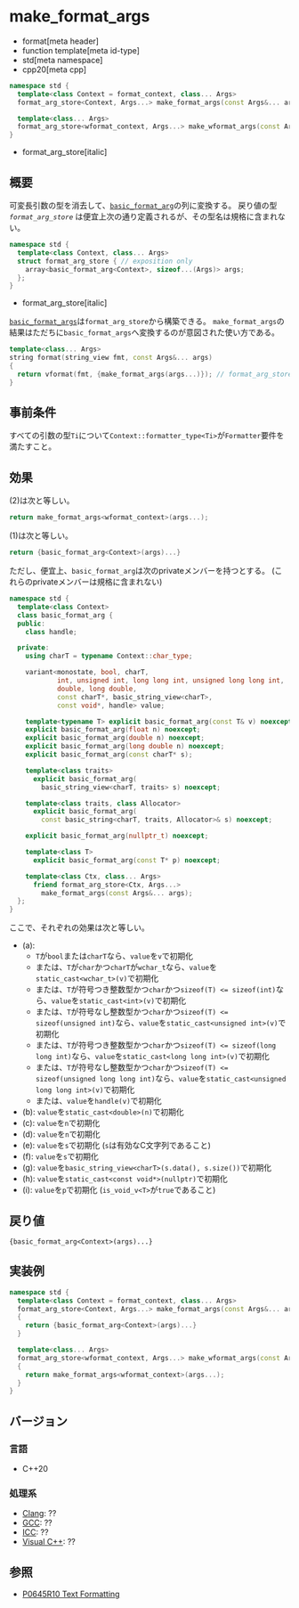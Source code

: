 # make_format_args

* format[meta header]
* function template[meta id-type]
* std[meta namespace]
* cpp20[meta cpp]

```cpp
namespace std {
  template<class Context = format_context, class... Args>
  format_arg_store<Context, Args...> make_format_args(const Args&... args); // (1)

  template<class... Args>
  format_arg_store<wformat_context, Args...> make_wformat_args(const Args&... args); // (2)
}
```
* format_arg_store[italic]

## 概要
可変長引数の型を消去して、[`basic_format_arg`](basic_format_arg.md)の列に変換する。
戻り値の型 _`format_arg_store`_ は便宜上次の通り定義されるが、その型名は規格に含まれない。

```cpp
namespace std {
  template<class Context, class... Args>
  struct format_arg_store { // exposition only
    array<basic_format_arg<Context>, sizeof...(Args)> args;
  };
}
```
* format_arg_store[italic]

[`basic_format_args`](basic_format_args.md)は`format_arg_store`から構築できる。
`make_format_args`の結果はただちに`basic_format_args`へ変換するのが意図された使い方である。

```cpp
template<class... Args>
string format(string_view fmt, const Args&... args)
{
  return vformat(fmt, {make_format_args(args...)}); // format_arg_store から format_args へ暗黙変換
}
```

## 事前条件
すべての引数の型`Ti`について`Context::formatter_type<Ti>`が`Formatter`要件を満たすこと。

## 効果

(2)は次と等しい。

```cpp
return make_format_args<wformat_context>(args...);
```

(1)は次と等しい。

```cpp
return {basic_format_arg<Context>(args)...}
```

ただし、便宜上、`basic_format_arg`は次のprivateメンバーを持つとする。
(これらのprivateメンバーは規格に含まれない)

```cpp
namespace std {
  template<class Context>
  class basic_format_arg {
  public:
    class handle;

  private:
    using charT = typename Context::char_type;

    variant<monostate, bool, charT,
            int, unsigned int, long long int, unsigned long long int,
            double, long double,
            const charT*, basic_string_view<charT>,
            const void*, handle> value;

    template<typename T> explicit basic_format_arg(const T& v) noexcept; // (a)
    explicit basic_format_arg(float n) noexcept;                         // (b)
    explicit basic_format_arg(double n) noexcept;                        // (c)
    explicit basic_format_arg(long double n) noexcept;                   // (d)
    explicit basic_format_arg(const charT* s);                           // (e)

    template<class traits>
      explicit basic_format_arg(
        basic_string_view<charT, traits> s) noexcept;                    // (f)

    template<class traits, class Allocator>
      explicit basic_format_arg(
        const basic_string<charT, traits, Allocator>& s) noexcept;       // (g)

    explicit basic_format_arg(nullptr_t) noexcept;                       // (h)

    template<class T>
      explicit basic_format_arg(const T* p) noexcept;                    // (i)

    template<class Ctx, class... Args>
      friend format_arg_store<Ctx, Args...>
        make_format_args(const Args&... args);
  };
}
```

ここで、それぞれの効果は次と等しい。

* (a):
    * `T`が`bool`または`charT`なら、`value`を`v`で初期化
    * または、`T`が`char`かつ`charT`が`wchar_t`なら、`value`を`static_cast<wchar_t>(v)`で初期化
    * または、`T`が符号つき整数型かつ`char`かつ`sizeof(T) <= sizeof(int)`なら、`value`を`static_cast<int>(v)`で初期化
    * または、`T`が符号なし整数型かつ`char`かつ`sizeof(T) <= sizeof(unsigned int)`なら、`value`を`static_cast<unsigned int>(v)`で初期化
    * または、`T`が符号つき整数型かつ`char`かつ`sizeof(T) <= sizeof(long long int)`なら、`value`を`static_cast<long long int>(v)`で初期化
    * または、`T`が符号なし整数型かつ`char`かつ`sizeof(T) <= sizeof(unsigned long long int)`なら、`value`を`static_cast<unsigned long long int>(v)`で初期化
    * または、`value`を`handle(v)`で初期化
* (b): `value`を`static_cast<double>(n)`で初期化
* (c): `value`を`n`で初期化
* (d): `value`を`n`で初期化
* (e): `value`を`s`で初期化 (`s`は有効なC文字列であること)
* (f): `value`を`s`で初期化
* (g): `value`を`basic_string_view<charT>(s.data(), s.size())`で初期化
* (h): `value`を`static_cast<const void*>(nullptr)`で初期化
* (i): `value`を`p`で初期化 (`is_void_v<T>`が`true`であること)

## 戻り値
`{basic_format_arg<Context>(args)...}`

## 実装例
```cpp
namespace std {
  template<class Context = format_context, class... Args>
  format_arg_store<Context, Args...> make_format_args(const Args&... args)
  {
    return {basic_format_arg<Context>(args)...}
  }

  template<class... Args>
  format_arg_store<wformat_context, Args...> make_wformat_args(const Args&... args)
  {
    return make_format_args<wformat_context>(args...);
  }
}
```

## バージョン
### 言語
- C++20

### 処理系
- [Clang](/implementation.md#clang): ??
- [GCC](/implementation.md#gcc): ??
- [ICC](/implementation.md#icc): ??
- [Visual C++](/implementation.md#visual_cpp): ??

## 参照

* [P0645R10 Text Formatting](http://www.open-std.org/jtc1/sc22/wg21/docs/papers/2019/p0645r10.html)
